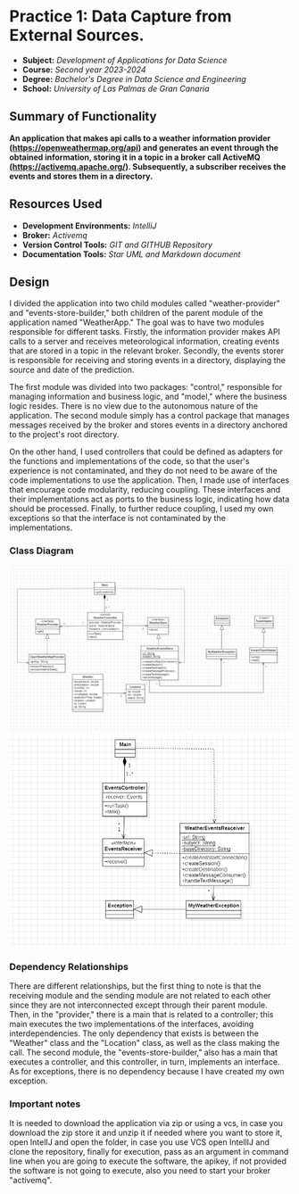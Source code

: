# Practice 1: Data Capture from External Sources.

- **Subject:** *Development of Applications for Data Science*
- **Course:** *Second year 2023-2024*
- **Degree:** *Bachelor's Degree in Data Science and Engineering*
- **School:** *University of Las Palmas de Gran Canaria*

## Summary of Functionality
**An application that makes api calls to a weather information provider (https://openweathermap.org/api) and generates an event through the obtained information, storing it in a topic in a broker call ActiveMQ (https://activemq.apache.org/). Subsequently, a subscriber receives the events and stores them in a directory.**

## Resources Used
- **Development Environments:** *IntelliJ*
- **Broker:** *Activemq*
- **Version Control Tools:** *GIT and GITHUB Repository*
- **Documentation Tools:** *Star UML and Markdown document*

## Design
I divided the application into two child modules called "weather-provider" and "events-store-builder," both children of the parent module of the application named "WeatherApp." The goal was to have two modules responsible for different tasks. Firstly, the information provider makes API calls to a server and receives meteorological information, creating events that are stored in a topic in the relevant broker. Secondly, the events storer is responsible for receiving and storing events in a directory, displaying the source and date of the prediction.

The first module was divided into two packages: "control," responsible for managing information and business logic, and "model," where the business logic resides. There is no view due to the autonomous nature of the application. The second module simply has a control package that manages messages received by the broker and stores events in a directory anchored to the project's root directory.

On the other hand, I used controllers that could be defined as adapters for the functions and implementations of the code, so that the user's experience is not contaminated, and they do not need to be aware of the code implementations to use the application. Then, I made use of interfaces that encourage code modularity, reducing coupling. These interfaces and their implementations act as ports to the business logic, indicating how data should be processed. Finally, to further reduce coupling, I used my own exceptions so that the interface is not contaminated by the implementations.
### Class Diagram
*![weather-provider.PNG](weather-provider.PNG)*
*![events-store-builder.PNG](events-store-builder.PNG)*

### Dependency Relationships
There are different relationships, but the first thing to note is that the receiving module and the sending module are not related to each other since they are not interconnected except through their parent module. Then, in the "provider," there is a main that is related to a controller; this main executes the two implementations of the interfaces, avoiding interdependencies. The only dependency that exists is between the "Weather" class and the "Location" class, as well as the class making the call. The second module, the "events-store-builder," also has a main that executes a controller, and this controller, in turn, implements an interface. As for exceptions, there is no dependency because I have created my own exception.
### Important notes
It is needed to download the application via zip or using a vcs, in case you download the zip store it and unzip it if needed where you want to store it, open IntelIJ and open the folder, in case you use VCS open IntellIJ and clone the repository, finally for execution, pass as an argument in command line when you are going to execute the software, the apikey, if not provided the software is not going to execute, also you need to start your broker "activemq".
